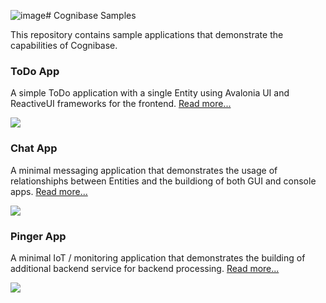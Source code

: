 ![image](https://github.com/Missionware/cognibase-samples/assets/1830368/224a3a16-7b1e-4737-84ee-f07185c5cf77)# Cognibase Samples

This repository contains sample applications that demonstrate the capabilities of Cognibase.

### ToDo App

A simple ToDo application with a single Entity using Avalonia UI and ReactiveUI frameworks for the frontend. [Read more...](https://cognibase.com/docs/samples/todo-sample)

![](https://cognibase.com/assets/images/todo-app-items-f5c05f55bc4e3b4e5470b58226f126e2.png)

### Chat App

A minimal messaging application that demonstrates the usage of relationshiphs between Entities and the buildiong of both GUI and console apps. [Read more...](https://cognibase.com/docs/samples/chat-sample)

![](https://cognibase.com/assets/images/chatapp-write-message-5ee1729f24e9b753ad127c1bc8ec8c17.png)

### Pinger App

A minimal IoT / monitoring application that demonstrates the building of additional backend service for backend processing. [Read more...](https://cognibase.com/docs/samples/pinger-sample)

![](https://cognibase.com/assets/images/pinger-app-pinging3-28ec8cbc388f5e1799cd18bb56c24bd5.png)
